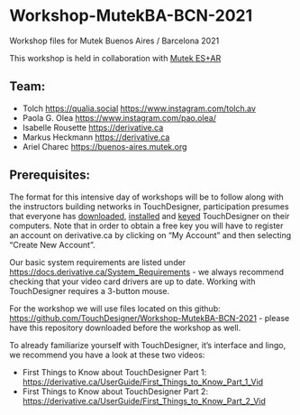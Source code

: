 # Workshop-MutekBA-BCN-2021
Workshop files for Mutek Buenos Aires / Barcelona 2021

This workshop is held in collaboration with [Mutek ES+AR](https://buenos-aires.mutek.org)

## Team:
* Tolch https://qualia.social https://www.instagram.com/tolch.av
* Paola G. Olea https://www.instagram.com/pao.olea/
* Isabelle Rousette https://derivative.ca
* Markus Heckmann https://derivative.ca
* Ariel Charec https://buenos-aires.mutek.org

## Prerequisites:
The format for this intensive day of workshops will be to follow along with the instructors building networks in TouchDesigner, participation presumes that everyone has [downloaded](derivative.ca/download), [installed](https://docs.derivative.ca/Install_TouchDesigner) and [keyed](https://docs.derivative.ca/Key_Manager_Dialog#Creating_a_Key) TouchDesigner on their computers. Note that in order to obtain a free key you will have to register an account on derivative.ca by clicking on “My Account” and then selecting “Create New Account”.

Our basic system requirements are listed under https://docs.derivative.ca/System_Requirements - we always recommend checking that your video card drivers are up to date.
Working with TouchDesigner requires a 3-button mouse. 

For the workshop we will use files located on this github: https://github.com/TouchDesigner/Workshop-MutekBA-BCN-2021 - please have this repository downloaded before the workshop as well.

To already familiarize yourself with TouchDesigner, it’s interface and lingo, we recommend you have a look at these two videos:
*	First Things to Know about TouchDesigner Part 1: https://derivative.ca/UserGuide/First_Things_to_Know_Part_1_Vid
*	First Things to Know about TouchDesigner Part 2: https://derivative.ca/UserGuide/First_Things_to_Know_Part_2_Vid
